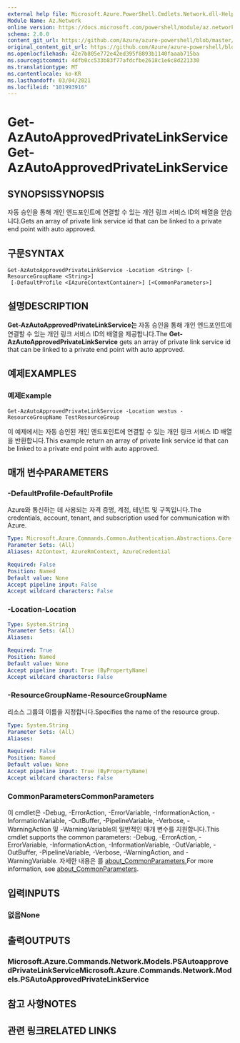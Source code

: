 ```yaml
---
external help file: Microsoft.Azure.PowerShell.Cmdlets.Network.dll-Help.xml
Module Name: Az.Network
online version: https://docs.microsoft.com/powershell/module/az.network/get-azautoapprovedprivatelinkservice
schema: 2.0.0
content_git_url: https://github.com/Azure/azure-powershell/blob/master/src/Network/Network/help/Get-AzAutoApprovedPrivateLinkService.md
original_content_git_url: https://github.com/Azure/azure-powershell/blob/master/src/Network/Network/help/Get-AzAutoApprovedPrivateLinkService.md
ms.openlocfilehash: 42e7b805e772e42ed395f8893b1140faaab715ba
ms.sourcegitcommit: 4dfb0cc533b83f77afdcfbe2618c1e6c8d221330
ms.translationtype: MT
ms.contentlocale: ko-KR
ms.lasthandoff: 03/04/2021
ms.locfileid: "101993916"
---
```

# <span data-ttu-id="ca7a4-101">Get-AzAutoApprovedPrivateLinkService</span><span class="sxs-lookup"><span data-stu-id="ca7a4-101">Get-AzAutoApprovedPrivateLinkService</span></span>

## <span data-ttu-id="ca7a4-102">SYNOPSIS</span><span class="sxs-lookup"><span data-stu-id="ca7a4-102">SYNOPSIS</span></span>
<span data-ttu-id="ca7a4-103">자동 승인을 통해 개인 엔드포인트에 연결할 수 있는 개인 링크 서비스 ID의 배열을 얻습니다.</span><span class="sxs-lookup"><span data-stu-id="ca7a4-103">Gets an array of private link service id that can be linked to a private end point with auto approved.</span></span>

## <span data-ttu-id="ca7a4-104">구문</span><span class="sxs-lookup"><span data-stu-id="ca7a4-104">SYNTAX</span></span>

```
Get-AzAutoApprovedPrivateLinkService -Location <String> [-ResourceGroupName <String>]
 [-DefaultProfile <IAzureContextContainer>] [<CommonParameters>]
```

## <span data-ttu-id="ca7a4-105">설명</span><span class="sxs-lookup"><span data-stu-id="ca7a4-105">DESCRIPTION</span></span>
<span data-ttu-id="ca7a4-106">**Get-AzAutoApprovedPrivateLinkService는** 자동 승인을 통해 개인 엔드포인트에 연결할 수 있는 개인 링크 서비스 ID의 배열을 제공합니다.</span><span class="sxs-lookup"><span data-stu-id="ca7a4-106">The **Get-AzAutoApprovedPrivateLinkService** gets an array of private link service id that can be linked to a private end point with auto approved.</span></span>

## <span data-ttu-id="ca7a4-107">예제</span><span class="sxs-lookup"><span data-stu-id="ca7a4-107">EXAMPLES</span></span>

### <span data-ttu-id="ca7a4-108">예제</span><span class="sxs-lookup"><span data-stu-id="ca7a4-108">Example</span></span>
```
Get-AzAutoApprovedPrivateLinkService -Location westus -ResourceGroupName TestResourceGroup
```

<span data-ttu-id="ca7a4-109">이 예제에서는 자동 승인된 개인 엔드포인트에 연결할 수 있는 개인 링크 서비스 ID 배열을 반환합니다.</span><span class="sxs-lookup"><span data-stu-id="ca7a4-109">This example return an array of private link service id that can be linked to a private end point with auto approved.</span></span>

## <span data-ttu-id="ca7a4-110">매개 변수</span><span class="sxs-lookup"><span data-stu-id="ca7a4-110">PARAMETERS</span></span>

### <span data-ttu-id="ca7a4-111">-DefaultProfile</span><span class="sxs-lookup"><span data-stu-id="ca7a4-111">-DefaultProfile</span></span>
<span data-ttu-id="ca7a4-112">Azure와 통신하는 데 사용되는 자격 증명, 계정, 테넌트 및 구독입니다.</span><span class="sxs-lookup"><span data-stu-id="ca7a4-112">The credentials, account, tenant, and subscription used for communication with Azure.</span></span>

```yaml
Type: Microsoft.Azure.Commands.Common.Authentication.Abstractions.Core.IAzureContextContainer
Parameter Sets: (All)
Aliases: AzContext, AzureRmContext, AzureCredential

Required: False
Position: Named
Default value: None
Accept pipeline input: False
Accept wildcard characters: False
```

### <span data-ttu-id="ca7a4-113">-Location</span><span class="sxs-lookup"><span data-stu-id="ca7a4-113">-Location</span></span>
```yaml
Type: System.String
Parameter Sets: (All)
Aliases:

Required: True
Position: Named
Default value: None
Accept pipeline input: True (ByPropertyName)
Accept wildcard characters: False
```

### <span data-ttu-id="ca7a4-114">-ResourceGroupName</span><span class="sxs-lookup"><span data-stu-id="ca7a4-114">-ResourceGroupName</span></span>
<span data-ttu-id="ca7a4-115">리소스 그룹의 이름을 지정합니다.</span><span class="sxs-lookup"><span data-stu-id="ca7a4-115">Specifies the name of the resource group.</span></span>

```yaml
Type: System.String
Parameter Sets: (All)
Aliases:

Required: False
Position: Named
Default value: None
Accept pipeline input: True (ByPropertyName)
Accept wildcard characters: False
```

### <span data-ttu-id="ca7a4-116">CommonParameters</span><span class="sxs-lookup"><span data-stu-id="ca7a4-116">CommonParameters</span></span>
<span data-ttu-id="ca7a4-117">이 cmdlet은 -Debug, -ErrorAction, -ErrorVariable, -InformationAction, -InformationVariable, -OutBuffer, -PipelineVariable, -Verbose, -WarningAction 및 -WarningVariable의 일반적인 매개 변수를 지원합니다.</span><span class="sxs-lookup"><span data-stu-id="ca7a4-117">This cmdlet supports the common parameters: -Debug, -ErrorAction, -ErrorVariable, -InformationAction, -InformationVariable, -OutVariable, -OutBuffer, -PipelineVariable, -Verbose, -WarningAction, and -WarningVariable.</span></span> <span data-ttu-id="ca7a4-118">자세한 내용은 를 [about_CommonParameters.](http://go.microsoft.com/fwlink/?LinkID=113216)</span><span class="sxs-lookup"><span data-stu-id="ca7a4-118">For more information, see [about_CommonParameters](http://go.microsoft.com/fwlink/?LinkID=113216).</span></span>

## <span data-ttu-id="ca7a4-119">입력</span><span class="sxs-lookup"><span data-stu-id="ca7a4-119">INPUTS</span></span>

### <span data-ttu-id="ca7a4-120">없음</span><span class="sxs-lookup"><span data-stu-id="ca7a4-120">None</span></span>

## <span data-ttu-id="ca7a4-121">출력</span><span class="sxs-lookup"><span data-stu-id="ca7a4-121">OUTPUTS</span></span>

### <span data-ttu-id="ca7a4-122">Microsoft.Azure.Commands.Network.Models.PSAutoapprovedPrivateLinkService</span><span class="sxs-lookup"><span data-stu-id="ca7a4-122">Microsoft.Azure.Commands.Network.Models.PSAutoApprovedPrivateLinkService</span></span>

## <span data-ttu-id="ca7a4-123">참고 사항</span><span class="sxs-lookup"><span data-stu-id="ca7a4-123">NOTES</span></span>

## <span data-ttu-id="ca7a4-124">관련 링크</span><span class="sxs-lookup"><span data-stu-id="ca7a4-124">RELATED LINKS</span></span>
